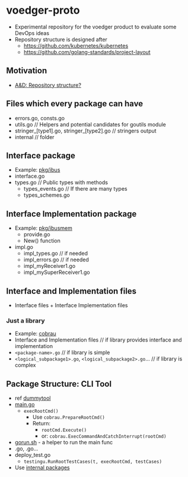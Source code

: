 # voedger-proto

- Experimental repository for the voedger product to evaluate some DevOps ideas
- Repository structure is designed after 
  - https://github.com/kubernetes/kubernetes
  - https://github.com/golang-standards/project-layout

## Motivation

- [A&D: Repository structure?](https://dev.heeus.io/launchpad/#!26427)

## Files which every package can have

- errors.go, consts.go
- utils.go // Helpers and potential candidates for goutils module
- stringer_[type1].go, stringer_[type2].go // stringers output
- internal // folder

## Interface package

- Example: [pkg/ibus](pkg/ibus)
- interface.go
- types.go // Public types with methods
  - types_events.go // If there are many types
  - types_schemes.go

## Interface Implementation package
- Example: [pkg/ibusmem](pkg/ibusmem)
  - provide.go
  - New() function
- impl.go
  - impl_types.go // if needed
  - impl_errors.go // if needed
  - impl_myReceiver1.go
  - impl_mySuperReceiver1.go

## Interface and Implementation files

- Interface files + Interface Implementation files

### Just a library

- Example: [cobrau](staging/src/github.com/untillpro/goutils/cobrau)
- Interface and Implementation files // if library provides interface and implementation
- `<package-name>.go` // if library is simple
- `<logical_subpackage1>.go`, `<logical_subpackage2>.go`... // if library is complex


## Package Structure: CLI Tool

- ref [dummytool](cmd/dummytool)
- [main.go](cmd/dummytool/main.go)
  - `execRootCmd()`
    - Use `cobrau.PrepareRootCmd()`
    - Return:
      - `rootCmd.Execute()`
      - or: `cobrau.ExecCommandAndCatchInterrupt(rootCmd)`
- [gorun.sh](cmd/dummytool/gorun.sh) - a helper to run the main func
- <command1>.go, <command2>.go...
- deploy_test.go
  -  `testingu.RunRootTestCases(t, execRootCmd, testCases)`
- Use [internal packages](cmd/dummytool/internal)
